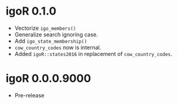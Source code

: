 # igoR 0.1.0

* Vectorize `igo_members()`
* Generalize search ignoring case.
* Add `igo_state_membership()`
* `cow_country_codes` now is internal. 
* Added `igoR::states2016` in replacement of `cow_country_codes`.


# igoR 0.0.0.9000

* Pre-release
